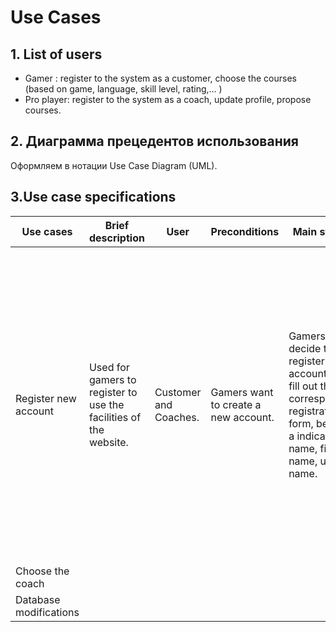 # Use Cases

## 1. List of users
* Gamer : register to the system as a customer, choose the courses (based on game, language, skill level, rating,... )
* Pro player: register to the system as a coach, update profile, propose courses.

## 2. Диаграмма прецедентов использования
Оформляем в нотации Use Case Diagram (UML).

## 3.Use case specifications
| Use cases              | Brief description                                                 | User                  | Preconditions                        | Main stream                                                                                                                                    | Sub stream                                                                                                                                                                                                                                                   | Result                                                                                                                          |
|------------------------|-------------------------------------------------------------------|-----------------------|--------------------------------------|------------------------------------------------------------------------------------------------------------------------------------------------|--------------------------------------------------------------------------------------------------------------------------------------------------------------------------------------------------------------------------------------------------------------|---------------------------------------------------------------------------------------------------------------------------------|
| Register new account   | Used for gamers to register to use the facilities of the website. | Customer and Coaches. | Gamers want to create a new account. | Gamers decide to register a new account and fill out the corresponding registration form, be sure a indicate last name, first name, user name. | They have incorrectly completed the registration form or the account already exists. The registration request doesn’t generate, the users receive an error message and must either refill the form or cancel the registration, and then finish the use case. | If the use case is successful, a new account is registered in the system, otherwise, the state of the system remains unchanged. |
| Choose the coach       |                                                                   |                       |                                      |                                                                                                                                                |                                                                                                                                                                                                                                                              |                                                                                                                                 |
| Database modifications |                                                                   |                       |                                      |                                                                                                                                                |                                                                                                                                                                                                                                                              |                                                                                                                                 |
